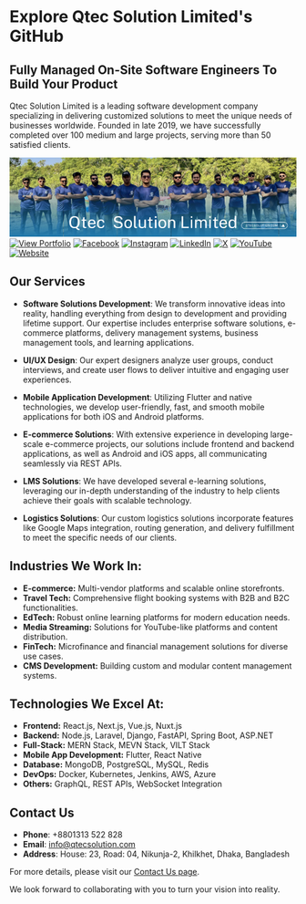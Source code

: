 # Explore Qtec Solution Limited's GitHub
## Fully Managed On-Site Software Engineers To Build Your Product

Qtec Solution Limited is a leading software development company specializing in delivering customized solutions to meet the unique needs of businesses worldwide. Founded in late 2019, we have successfully completed over 100 medium and large projects, serving more than 50 satisfied clients.

![Qtec Solution Limited.](https://raw.githubusercontent.com/qtecsolution/qtecsolution/refs/heads/main/QTEC-Solution-Limited.png)
[![View Portfolio](https://img.shields.io/badge/View%20Portfolio-%230077B5?style=for-the-badge&logo=portfolio&logoColor=white)](https://qtecsolution.com/Qtec-Solution-Limited-Portfolio.pdf)
[![Facebook](https://img.shields.io/badge/Facebook-4267B2?style=for-the-badge&logo=facebook&logoColor=white)](https://www.facebook.com/QtecSolution/)
[![Instagram](https://img.shields.io/badge/Instagram-E4405F?style=for-the-badge&logo=instagram&logoColor=white)](https://www.instagram.com/qtecsolution/)
[![LinkedIn](https://img.shields.io/badge/LinkedIn-0077B5?style=for-the-badge&logo=linkedin&logoColor=white)](https://www.linkedin.com/company/qtec-solution)
[![X](https://img.shields.io/badge/X-000000?style=for-the-badge&logo=x&logoColor=white)](https://twitter.com/qtec_solution)
[![YouTube](https://img.shields.io/badge/YouTube-FF0000?style=for-the-badge&logo=youtube&logoColor=white)](https://www.youtube.com/channel/UCU17dPFVAL1ei24zxBPjV8w)
[![Website](https://img.shields.io/badge/Website-000000?style=for-the-badge&logo=google-chrome&logoColor=white)](https://qtecsolution.com/)

## Our Services

- **Software Solutions Development**: We transform innovative ideas into reality, handling everything from design to development and providing lifetime support. Our expertise includes enterprise software solutions, e-commerce platforms, delivery management systems, business management tools, and learning applications.

- **UI/UX Design**: Our expert designers analyze user groups, conduct interviews, and create user flows to deliver intuitive and engaging user experiences.

- **Mobile Application Development**: Utilizing Flutter and native technologies, we develop user-friendly, fast, and smooth mobile applications for both iOS and Android platforms.

- **E-commerce Solutions**: With extensive experience in developing large-scale e-commerce projects, our solutions include frontend and backend applications, as well as Android and iOS apps, all communicating seamlessly via REST APIs.

- **LMS Solutions**: We have developed several e-learning solutions, leveraging our in-depth understanding of the industry to help clients achieve their goals with scalable technology.

- **Logistics Solutions**: Our custom logistics solutions incorporate features like Google Maps integration, routing generation, and delivery fulfillment to meet the specific needs of our clients.

## Industries We Work In:
- **E-commerce:** Multi-vendor platforms and scalable online storefronts.
- **Travel Tech:** Comprehensive flight booking systems with B2B and B2C functionalities.
- **EdTech:** Robust online learning platforms for modern education needs.
- **Media Streaming:** Solutions for YouTube-like platforms and content distribution.
- **FinTech:** Microfinance and financial management solutions for diverse use cases.
- **CMS Development:** Building custom and modular content management systems.

## Technologies We Excel At:
- **Frontend:** React.js, Next.js, Vue.js, Nuxt.js
- **Backend:** Node.js, Laravel, Django, FastAPI, Spring Boot, ASP.NET
- **Full-Stack:** MERN Stack, MEVN Stack, VILT Stack
- **Mobile App Development:** Flutter, React Native
- **Database:** MongoDB, PostgreSQL, MySQL, Redis
- **DevOps:** Docker, Kubernetes, Jenkins, AWS, Azure
- **Others:** GraphQL, REST APIs, WebSocket Integration

## Contact Us

- **Phone**: +8801313 522 828
- **Email**: [info@qtecsolution.com](mailto:info@qtecsolution.com)
- **Address**: House: 23, Road: 04, Nikunja-2, Khilkhet, Dhaka, Bangladesh

For more details, please visit our [Contact Us page](https://qtecsolution.com/contact-us).

We look forward to collaborating with you to turn your vision into reality.
